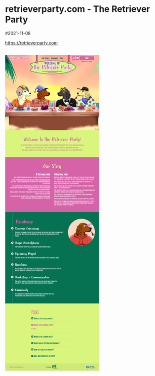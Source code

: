 # retrieverparty.com - The Retriever Party

#2021-11-08

https://retrieverparty.com

<br><img alt="" src="images/screenshot.jpg">